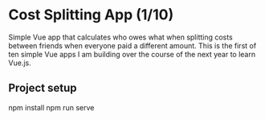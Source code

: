 # Cost Splitting App (1/10)
Simple Vue app that calculates who owes what when splitting costs between friends when everyone paid a different amount.  This is the first of ten simple Vue apps I am building over the course of the next year to learn Vue.js.

## Project setup
npm install
npm run serve

